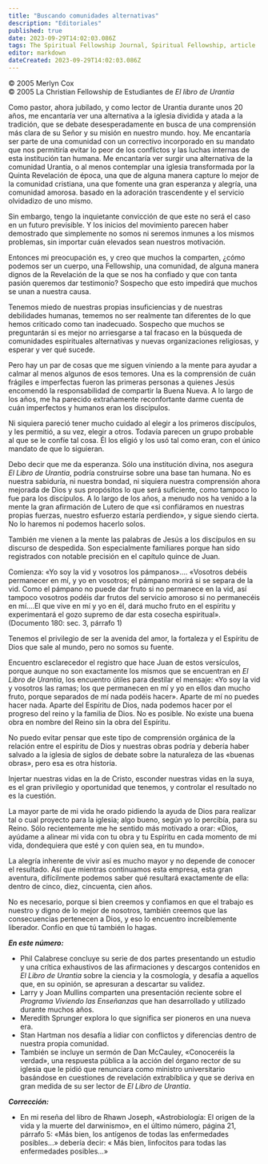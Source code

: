 ```yaml
---
title: "Buscando comunidades alternativas"
description: "Editoriales"
published: true
date: 2023-09-29T14:02:03.086Z
tags: The Spiritual Fellowship Journal, Spiritual Fellowship, article
editor: markdown
dateCreated: 2023-09-29T14:02:03.086Z
---
```


<p class="v-card v-sheet theme--light grey lighten-3 px-2">© 2005 Merlyn Cox<br>© 2005 La Christian Fellowship de Estudiantes de <i>El libro de Urantia</i></p>


Como pastor, ahora jubilado, y como lector de Urantia durante unos 20 años, me encantaría ver una alternativa a la iglesia dividida y atada a la tradición, que se debate desesperadamente en busca de una comprensión más clara de su Señor y su misión en nuestro mundo. hoy. Me encantaría ser parte de una comunidad con un correctivo incorporado en su mandato que nos permitiría evitar lo peor de los conflictos y las luchas internas de esta institución tan humana. Me encantaría ver surgir una alternativa de la comunidad Urantia, o al menos contemplar una iglesia transformada por la Quinta Revelación de época, una que de alguna manera capture lo mejor de la comunidad cristiana, una que fomente una gran esperanza y alegría, una comunidad amorosa. basado en la adoración trascendente y el servicio olvidadizo de uno mismo.

Sin embargo, tengo la inquietante convicción de que este no será el caso en un futuro previsible. Y los inicios del movimiento parecen haber demostrado que simplemente no somos ni seremos inmunes a los mismos problemas, sin importar cuán elevados sean nuestros motivación.

Entonces mi preocupación es, y creo que muchos la comparten, ¿cómo podemos ser un cuerpo, una Fellowship, una comunidad, de alguna manera dignos de la Revelación de la que se nos ha confiado y que con tanta pasión queremos dar testimonio? Sospecho que esto impedirá que muchos se unan a nuestra causa.

Tenemos miedo de nuestras propias insuficiencias y de nuestras debilidades humanas, tememos no ser realmente tan diferentes de lo que hemos criticado como tan inadecuado. Sospecho que muchos se preguntarán si es mejor no arriesgarse a tal fracaso en la búsqueda de comunidades espirituales alternativas y nuevas organizaciones religiosas, y esperar y ver qué sucede.

Pero hay un par de cosas que me siguen viniendo a la mente para ayudar a calmar al menos algunos de esos temores. Una es la comprensión de cuán frágiles e imperfectas fueron las primeras personas a quienes Jesús encomendó la responsabilidad de compartir la Buena Nueva. A lo largo de los años, me ha parecido extrañamente reconfortante darme cuenta de cuán imperfectos y humanos eran los discípulos.

Ni siquiera pareció tener mucho cuidado al elegir a los primeros discípulos, y les permitió, a su vez, elegir a otros. Todavía parecen un grupo probable al que se le confíe tal cosa. Él los eligió y los usó tal como eran, con el único mandato de que lo siguieran.

Debo decir que me da esperanza. Sólo una institución divina, nos asegura _El Libro de Urantia_, podría construirse sobre una base tan humana. No es nuestra sabiduría, ni nuestra bondad, ni siquiera nuestra comprensión ahora mejorada de Dios y sus propósitos lo que será suficiente, como tampoco lo fue para los discípulos. A lo largo de los años, a menudo nos ha venido a la mente la gran afirmación de Lutero de que «si confiáramos en nuestras propias fuerzas, nuestro esfuerzo estaría perdiendo», y sigue siendo cierta. No lo haremos ni podemos hacerlo solos.

También me vienen a la mente las palabras de Jesús a los discípulos en su discurso de despedida. Son especialmente familiares porque han sido registrados con notable precisión en el capítulo quince de Juan.

Comienza: «Yo soy la vid y vosotros los pámpanos».... «Vosotros debéis permanecer en mí, y yo en vosotros; el pámpano morirá si se separa de la vid. Como el pámpano no puede dar fruto si no permanece en la vid, así tampoco vosotros podéis dar frutos del servicio amoroso si no permanecéis en mí....El que vive en mí y yo en él, dará mucho fruto en el espíritu y experimentará el gozo supremo de dar esta cosecha espiritual». (Documento 180: sec. 3, párrafo 1)

Tenemos el privilegio de ser la avenida del amor, la fortaleza y el Espíritu de Dios que sale al mundo, pero no somos su fuente.

Encuentro esclarecedor el registro que hace Juan de estos versículos, porque aunque no son exactamente los mismos que se encuentran en _El Libro de Urantia_, los encuentro útiles para destilar el mensaje: «Yo soy la vid y vosotros las ramas; los que permanecen en mí y yo en ellos dan mucho fruto, porque separados de mí nada podéis hacer». Aparte de mí no puedes hacer nada. Aparte del Espíritu de Dios, nada podemos hacer por el progreso del reino y la familia de Dios. No es posible. No existe una buena obra en nombre del Reino sin la obra del Espíritu.

No puedo evitar pensar que este tipo de comprensión orgánica de la relación entre el espíritu de Dios y nuestras obras podría y debería haber salvado a la iglesia de siglos de debate sobre la naturaleza de las «buenas obras», pero esa es otra historia.

Injertar nuestras vidas en la de Cristo, esconder nuestras vidas en la suya, es el gran privilegio y oportunidad que tenemos, y controlar el resultado no es la cuestión.

La mayor parte de mi vida he orado pidiendo la ayuda de Dios para realizar tal o cual proyecto para la iglesia; algo bueno, según yo lo percibía, para su Reino. Sólo recientemente me he sentido más motivado a orar: «Dios, ayúdame a alinear mi vida con tu obra y tu Espíritu en cada momento de mi vida, dondequiera que esté y con quien sea, en tu mundo».

La alegría inherente de vivir así es mucho mayor y no depende de conocer el resultado. Así que mientras continuamos esta empresa, esta gran aventura, difícilmente podemos saber qué resultará exactamente de ella: dentro de cinco, diez, cincuenta, cien años.

No es necesario, porque si bien creemos y confiamos en que el trabajo es nuestro y digno de lo mejor de nosotros, también creemos que las consecuencias pertenecen a Dios, y eso lo encuentro increíblemente liberador. Confío en que tú también lo hagas.



***En este número:***

- Phil Calabrese concluye su serie de dos partes presentando un estudio y una crítica exhaustivos de las afirmaciones y descargos contenidos en _El Libro de Urantia_ sobre la ciencia y la cosmología, y desafía a aquellos que, en su opinión, se apresuran a descartar su validez.
- Larry y Joan Mullins comparten una presentación reciente sobre el _Programa Viviendo las Enseñanzas_ que han desarrollado y utilizado durante muchos años.
- Meredith Sprunger explora lo que significa ser pioneros en una nueva era.
- Stan Hartman nos desafía a lidiar con conflictos y diferencias dentro de nuestra propia comunidad.
- También se incluye un sermón de Dan McCauley, «Conoceréis la verdad», una respuesta pública a la acción del órgano rector de su iglesia que le pidió que renunciara como ministro universitario basándose en cuestiones de revelación extrabíblica y que se deriva en gran medida de su ser lector de _El Libro de Urantia_.


***Corrección:***

- En mi reseña del libro de Rhawn Joseph, «Astrobiología: El origen de la vida y la muerte del darwinismo», en el último número, página 21, párrafo 5: «Más bien, los antígenos de todas las enfermedades posibles...» debería decir: « Más bien, linfocitos para todas las enfermedades posibles…»


